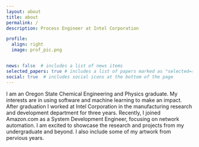 ```yaml
---
layout: about
title: about
permalink: /
description: Process Engineer at Intel Corporation 

profile:
  align: right
  image: prof_pic.png


news: false  # includes a list of news items
selected_papers: true # includes a list of papers marked as "selected={true}"
social: true  # includes social icons at the bottom of the page
---
```


I am an Oregon State Chemical Engineering and Physics graduate. My interests are in using software and machine learning to make an impact. After graduation I worked at Intel Corporation in the manufacturing research and development department for three years. Recently, I joined Amazon.com as a System Development Engineer, focusing on network automation. I am excited to showcase the research and projects from my undergraduate and beyond. I also include some of my artwork from pervious years.
